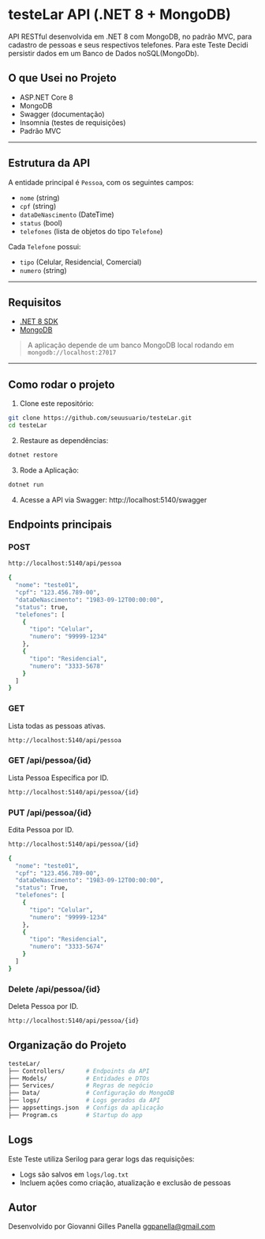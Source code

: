 # testeLar API (.NET 8 + MongoDB)

API RESTful desenvolvida em .NET 8 com MongoDB, no padrão MVC, para cadastro de pessoas e seus respectivos telefones.
Para este Teste Decidi persistir dados em um Banco de Dados noSQL(MongoDb).

## O que Usei no Projeto

- ASP.NET Core 8
- MongoDB
- Swagger (documentação)
- Insomnia (testes de requisições)
- Padrão MVC

---

## Estrutura da API

A entidade principal é `Pessoa`, com os seguintes campos:

- `nome` (string)
- `cpf` (string)
- `dataDeNascimento` (DateTime)
- `status` (bool)
- `telefones` (lista de objetos do tipo `Telefone`)

Cada `Telefone` possui:

- `tipo` (Celular, Residencial, Comercial)
- `numero` (string)

---

## Requisitos

- [.NET 8 SDK](https://dotnet.microsoft.com/en-us/download/dotnet/8.0)
- [MongoDB](https://www.mongodb.com/try/download/community)

> A aplicação depende de um banco MongoDB local rodando em `mongodb://localhost:27017`

---

## Como rodar o projeto

1. Clone este repositório:

```bash
git clone https://github.com/seuusuario/testeLar.git
cd testeLar
```
2. Restaure as dependências:
```bash
dotnet restore
```
3. Rode a Aplicação:
```bash
dotnet run
```
4. Acesse a API via Swagger:
http://localhost:5140/swagger


## Endpoints principais

### POST
```bash
http://localhost:5140/api/pessoa

{
  "nome": "teste01",
  "cpf": "123.456.789-00",
  "dataDeNascimento": "1983-09-12T00:00:00",
  "status": true,
  "telefones": [
    {
      "tipo": "Celular",
      "numero": "99999-1234"
    },
    {
      "tipo": "Residencial",
      "numero": "3333-5678"
    }
  ]
}

```

### GET
Lista todas as pessoas ativas.
```bash
http://localhost:5140/api/pessoa

```

### GET /api/pessoa/{id}
Lista Pessoa Específica por ID.
```bash
http://localhost:5140/api/pessoa/{id}

```
### PUT /api/pessoa/{id}
Edita Pessoa por ID.
```bash
http://localhost:5140/api/pessoa/{id}

{
  "nome": "teste01",
  "cpf": "123.456.789-00",
  "dataDeNascimento": "1983-09-12T00:00:00",
  "status": True,
  "telefones": [
    {
      "tipo": "Celular",
      "numero": "99999-1234"
    },
    {
      "tipo": "Residencial",
      "numero": "3333-5674"
    }
  ]
}

```


### Delete /api/pessoa/{id}
Deleta Pessoa por ID.
```bash
http://localhost:5140/api/pessoa/{id}

```

## Organização do Projeto
```bash
testeLar/
├── Controllers/      # Endpoints da API
├── Models/           # Entidades e DTOs
├── Services/         # Regras de negócio
├── Data/             # Configuração do MongoDB
├── logs/             # Logs gerados da API
├── appsettings.json  # Configs da aplicação
├── Program.cs        # Startup do app
```
## Logs

Este Teste utiliza Serilog para gerar logs das requisições:

- Logs são salvos em `logs/log.txt`
- Incluem ações como criação, atualização e exclusão de pessoas


## Autor
Desenvolvido por Giovanni Gilles Panella
ggpanella@gmail.com